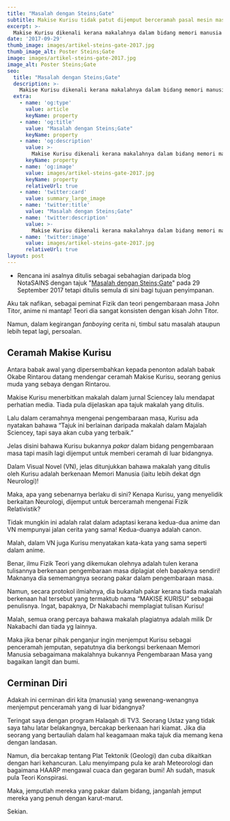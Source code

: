 ```yaml
---
title: "Masalah dengan Steins;Gate"
subtitle: Makise Kurisu tidak patut dijemput berceramah pasal mesin masa
excerpt: >-
  Makise Kurisu dikenali kerana makalahnya dalam bidang memori manusia tetapi dijemput berceramah tentang mesin masa
date: '2017-09-29'
thumb_image: images/artikel-steins-gate-2017.jpg
thumb_image_alt: Poster Steins;Gate
image: images/artikel-steins-gate-2017.jpg
image_alt: Poster Steins;Gate
seo:
  title: "Masalah dengan Steins;Gate"
  description: >-
    Makise Kurisu dikenali kerana makalahnya dalam bidang memori manusia tetapi dijemput berceramah tentang mesin masa
  extra:
    - name: 'og:type'
      value: article
      keyName: property
    - name: 'og:title'
      value: "Masalah dengan Steins;Gate"
      keyName: property
    - name: 'og:description'
      value: >-
        Makise Kurisu dikenali kerana makalahnya dalam bidang memori manusia tetapi dijemput berceramah tentang mesin masa
      keyName: property
    - name: 'og:image'
      value: images/artikel-steins-gate-2017.jpg
      keyName: property
      relativeUrl: true
    - name: 'twitter:card'
      value: summary_large_image
    - name: 'twitter:title'
      value: "Masalah dengan Steins;Gate"
    - name: 'twitter:description'
      value: >-
        Makise Kurisu dikenali kerana makalahnya dalam bidang memori manusia tetapi dijemput berceramah tentang mesin masa
    - name: 'twitter:image'
      value: images/artikel-steins-gate-2017.jpg
      relativeUrl: true
layout: post
---
```


<aside class="changelog">

- Rencana ini asalnya ditulis sebagai sebahagian daripada blog NotaSAINS dengan tajuk "[Masalah dengan Steins;Gate](https://notasains.wordpress.com/2017/09/29/masalah-steinsgates/)" pada 29 September 2017 tetapi ditulis semula di sini bagi tujuan penyimpanan.

</aside>

Aku tak nafikan, sebagai peminat Fizik dan teori pengembaraan masa John Titor, anime ni mantap! Teori dia sangat konsisten dengan kisah John Titor.

Namun, dalam kegirangan _fanboying_ cerita ni, timbul satu masalah ataupun lebih tepat lagi, persoalan.

## Ceramah Makise Kurisu
Antara babak awal yang dipersembahkan kepada penonton adalah babak Okabe Rintarou datang mendengar ceramah Makise Kurisu, seorang genius muda yang sebaya dengan Rintarou.

Makise Kurisu menerbitkan makalah dalam jurnal Sciencey lalu mendapat perhatian media. Tiada pula dijelaskan apa tajuk makalah yang ditulis.

Lalu dalam ceramahnya mengenai pengembaraan masa, Kurisu ada nyatakan bahawa “Tajuk ini berlainan daripada makalah dalam Majalah Sciencey, tapi saya akan cuba yang terbaik.”



Jelas disini bahawa Kurisu bukannya *pakar* dalam bidang pengembaraan masa tapi masih lagi dijemput untuk memberi ceramah di luar bidangnya.

Dalam Visual Novel (VN), jelas ditunjukkan bahawa makalah yang ditulis oleh Kurisu adalah berkenaan Memori Manusia (iaitu lebih dekat dgn Neurologi)!

Maka, apa yang sebenarnya berlaku di sini? Kenapa Kurisu, yang menyelidik berkaitan Neurologi, dijemput untuk berceramah mengenai Fizik Relativistik?

Tidak mungkin ini adalah ralat dalam adaptasi kerana kedua-dua anime dan VN mempunyai jalan cerita yang sama! Kedua-duanya adalah canon.



Malah, dalam VN juga Kurisu menyatakan kata-kata yang sama seperti dalam anime.

Benar, ilmu Fizik Teori yang dikemukan olehnya adalah tulen kerana tulisannya berkenaan pengembaraan masa diplagiat oleh bapaknya sendiri! Maknanya dia sememangnya seorang pakar dalam pengembaraan masa.

Namun, secara protokol ilmiahnya, dia bukanlah pakar kerana tiada makalah berkenaan hal tersebut yang termaktub nama “MAKISE KURISU” sebagai penulisnya. Ingat, bapaknya, Dr Nakabachi memplagiat tulisan Kurisu!

Malah, semua orang percaya bahawa makalah plagiatnya adalah milik Dr Nakabachi dan tiada yg lainnya.

Maka jika benar pihak penganjur ingin menjemput Kurisu sebagai penceramah jemputan, sepatutnya dia berkongsi berkenaan Memori Manusia sebagaimana makalahnya bukannya Pengembaraan Masa yang bagaikan langit dan bumi.

## Cerminan Diri


Adakah ini cerminan diri kita (manusia) yang sewenang-wenangnya menjemput penceramah yang di luar bidangnya?

Teringat saya dengan program Halaqah di TV3. Seorang Ustaz yang tidak saya tahu latar belakangnya, bercakap berkenaan hari kiamat. Jika dia seorang yang bertauliah dalam hal keagamaan maka tajuk dia memang kena dengan landasan.

Namun, dia bercakap tentang Plat Tektonik (Geologi) dan cuba dikaitkan dengan hari kehancuran. Lalu menyimpang pula ke arah Meteorologi dan bagaimana HAARP mengawal cuaca dan gegaran bumi! Ah sudah, masuk pula Teori Konspirasi.

Maka, jemputlah mereka yang pakar dalam bidang, janganlah jemput mereka yang penuh dengan karut-marut.

Sekian.